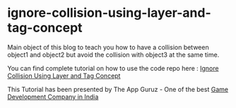 # ignore-collision-using-layer-and-tag-concept

Main object of this blog to teach you how to have a collision between object1 and object2 but avoid the collision with object3 at the same time.

You can find complete tutorial on how to use the code repo here : [Ignore Collision Using Layer and Tag Concept](http://www.theappguruz.com/unity/ignore-collision-using-layer-and-tag-concept/)

This Tutorial has been presented by The App Guruz - One of the best [Game Development Company in India](http://www.theappguruz.com/game-development/)
